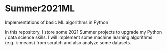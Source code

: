 # Summer2021ML
Implementations of basic ML algorithms in Python

In this repository, I store some 2021 Summer projects to upgrade my Python / data science skills. I will implement some machine learning algorithms (e.g. k-means) from scratch and also analyze some datasets.
